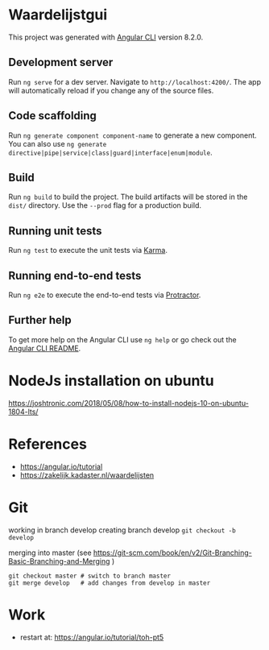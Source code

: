# Waardelijstgui

This project was generated with [Angular CLI](https://github.com/angular/angular-cli) version 8.2.0.

## Development server

Run `ng serve` for a dev server. Navigate to `http://localhost:4200/`. The app will automatically reload if you change any of the source files.

## Code scaffolding

Run `ng generate component component-name` to generate a new component. You can also use `ng generate directive|pipe|service|class|guard|interface|enum|module`.

## Build

Run `ng build` to build the project. The build artifacts will be stored in the `dist/` directory. Use the `--prod` flag for a production build.

## Running unit tests

Run `ng test` to execute the unit tests via [Karma](https://karma-runner.github.io).

## Running end-to-end tests

Run `ng e2e` to execute the end-to-end tests via [Protractor](http://www.protractortest.org/).

## Further help

To get more help on the Angular CLI use `ng help` or go check out the [Angular CLI README](https://github.com/angular/angular-cli/blob/master/README.md).

# NodeJs installation on ubuntu
https://joshtronic.com/2018/05/08/how-to-install-nodejs-10-on-ubuntu-1804-lts/


# References
- https://angular.io/tutorial
- https://zakelijk.kadaster.nl/waardelijsten 

# Git
working in branch develop
creating branch develop ```git checkout -b develop```

merging into master (see https://git-scm.com/book/en/v2/Git-Branching-Basic-Branching-and-Merging )
```
git checkout master # switch to branch master
git merge develop   # add changes from develop in master
```
# Work
- restart at: https://angular.io/tutorial/toh-pt5

